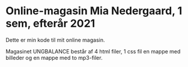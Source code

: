 # Online-magasin Mia Nedergaard, 1 sem, efterår 2021

Dette er min kode til mit online magasin.

Magasinet UNGBALANCE består af 4 html filer, 1 css fil en mappe med billeder og en mappe med to mp3-filer. 


